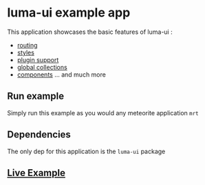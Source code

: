 # luma-ui example app

This application showcases the basic features of luma-ui :
* [routing](../routes/README.md)
* [styles](../less/README.md)
* [plugin support](../plugins/README.md)
* [global collections](../models/README.md)
* [components](../components/README.md)
... and much more

## Run example

Simply run this example as you would any meteorite application `mrt`

## Dependencies

The only dep for this application is the `luma-ui` package

## [Live Example](http://luma-ui.meteor.com)